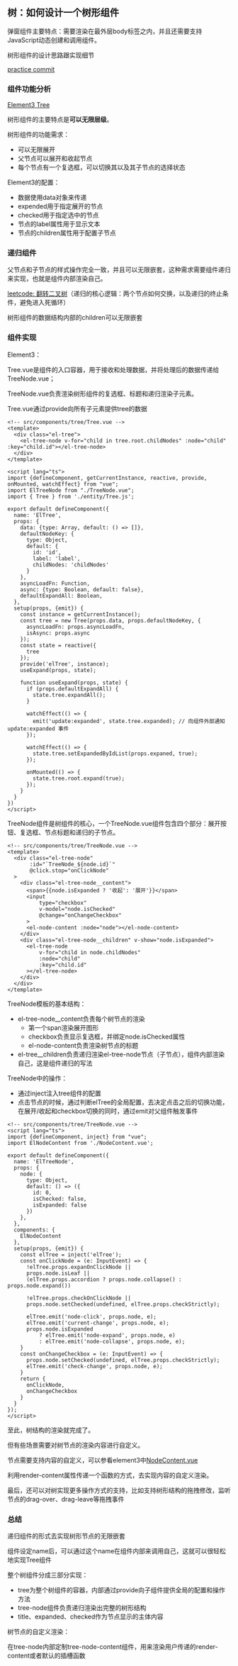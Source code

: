 ## 树：如何设计一个树形组件

弹窗组件主要特点：需要渲染在最外层body标签之内，并且还需要支持JavaScript动态创建和调用组件。

树形组件的设计思路跟实现细节

[practice commit](https://github.com/yeying0827/vue3-lib-learning/commit/e41895bb5dab0d786577d1e85171ff5e4b980335)

### 组件功能分析

[Element3 Tree](https://e3.shengxinjing.cn/#/component/tree)

树形组件的主要特点是**可以无限层级**。

树形组件的功能需求：

* 可以无限展开
* 父节点可以展开和收起节点
* 每个节点有一个复选框，可以切换其以及其子节点的选择状态

Element3的配置：

* 数据使用data对象来传递
* expended用于指定展开的节点
* checked用于指定选中的节点
* 节点的label属性用于显示文本
* 节点的children属性用于配置子节点



### 递归组件

父节点和子节点的样式操作完全一致，并且可以无限嵌套，这种需求需要组件递归来实现，也就是组件内部渲染自己。

[leetcode: 翻转二叉树](https://leetcode.cn/problems/invert-binary-tree/)（递归的核心逻辑：两个节点如何交换，以及递归的终止条件，避免进入死循环）

树形组件的数据结构内部的children可以无限嵌套



### 组件实现

Element3：

Tree.vue是组件的入口容器，用于接收和处理数据，并将处理后的数据传递给TreeNode.vue；

TreeNode.vue负责渲染树形组件的复选框、标题和递归渲染子元素。



Tree.vue通过provide向所有子元素提供tree的数据

```vue
<!-- src/components/tree/Tree.vue -->
<template>
  <div class="el-tree">
    <el-tree-node v-for="child in tree.root.childNodes" :node="child" :key="child.id"></el-tree-node>
  </div>
</template>

<script lang="ts">
import {defineComponent, getCurrentInstance, reactive, provide, onMounted, watchEffect} from "vue";
import ElTreeNode from "./TreeNode.vue";
import { Tree } from './entity/Tree.js';

export default defineComponent({
  name: 'ElTree',
  props: {
    data: {type: Array, default: () => []},
    defaultNodeKey: {
      type: Object,
      default: {
        id: 'id',
        label: 'label',
        childNodes: 'childNodes'
      }
    },
    asyncLoadFn: Function,
    async: {type: Boolean, default: false},
    defaultExpandAll: Boolean,
  },
  setup(props, {emit}) {
    const instance = getCurrentInstance();
    const tree = new Tree(props.data, props.defaultNodeKey, {
      asyncLoadFn: props.asyncLoadFn,
      isAsync: props.async
    });
    const state = reactive({
      tree
    });
    provide('elTree', instance);
    useExpand(props, state);

    function useExpand(props, state) {
      if (props.defaultExpandAll) {
        state.tree.expandAll();
      }

      watchEffect(() => {
        emit('update:expanded', state.tree.expanded); // 向组件外部通知 update:expanded 事件
      });

      watchEffect(() => {
        state.tree.setExpandedByIdList(props.expaned, true);
      });

      onMounted(() => {
        state.tree.root.expand(true);
      });
    }
  }
})
</script>
```

TreeNode组件是树组件的核心，一个TreeNode.vue组件包含四个部分：展开按钮、复选框、节点标题和递归的子节点。

```vue
<!-- src/components/tree/TreeNode.vue -->
<template>
  <div class="el-tree-node"
       :id="`TreeNode_${node.id}`"
       @click.stop="onClickNode"
  >
    <div class="el-tree-node__content">
      <span>{{node.isExpanded ? '收起': '展开'}}</span>
      <input
          type="checkbox"
          v-model="node.isChecked"
          @change="onChangeCheckbox"
      >
      <el-node-content :node="node"></el-node-content>
    </div>
    <div class="el-tree-node__children" v-show="node.isExpanded">
      <el-tree-node
          v-for="child in node.childNodes"
          :node="child"
          :key="child.id"
      ></el-tree-node>
    </div>
  </div>
</template>
```

TreeNode模板的基本结构：

* el-tree-node__content负责每个树节点的渲染
  * 第一个span渲染展开图形
  * checkbox负责显示复选框，并绑定node.isChecked属性
  * el-node-content负责渲染树节点的标题
* el-tree__children负责递归渲染el-tree-node节点（子节点），组件内部渲染自己，这是组件递归的写法

TreeNode中的操作：

* 通过inject注入tree组件的配置
* 点击节点的时候，通过判断elTree的全局配置，去决定点击之后的切换功能，在展开/收起和checkbox切换的同时，通过emit对父组件触发事件

```vue
<!-- src/components/tree/TreeNode.vue -->
<script lang="ts">
import {defineComponent, inject} from "vue";
import ElNodeContent from './NodeContent.vue';

export default defineComponent({
  name: 'ElTreeNode',
  props: {
    node: {
      type: Object,
      default: () => ({
        id: 0,
        isChecked: false,
        isExpanded: false
      })
    },
  },
  components: {
    ElNodeContent
  },
  setup(props, {emit}) {
    const elTree = inject('elTree');
    const onClickNode = (e: InputEvent) => {
      !elTree.props.expanOnClickNode ||
      props.node.isLeaf ||
      (elTree.props.accordion ? props.node.collapse() : props.node.expand())

      !elTree.props.checkOnClickNode ||
      props.node.setChecked(undefined, elTree.props.checkStrictly);

      elTree.emit('node-click', props.node, e);
      elTree.emit('current-change', props.node, e);
      props.node.isExpanded
          ? elTree.emit('node-expand', props.node, e)
          : elTree.emit('node-collapse', props.node, e);
    }
    const onChangeCheckbox = (e: InputEvent) => {
      props.node.setChecked(undefined, elTree.props.checkStrictly);
      elTree.emit('check-change', props.node, e);
    }
    return {
      onClickNode,
      onChangeCheckbox
    }
  }
});
</script>
```

至此，树结构的渲染就完成了。



但有些场景需要对树节点的渲染内容进行自定义。

节点需要支持内容的自定义，可以参看element3中[NodeContent.vue](https://github.com/hug-sun/element3/blob/master/packages/element3/packages/tree/NodeContent.vue)

利用render-content属性传递一个函数的方式，去实现内容的自定义渲染。

最后，还可以对树实现更多操作方式的支持，比如支持树形结构的拖拽修改，监听节点的drag-over、drag-leave等拖拽事件



### 总结

递归组件的形式去实现树形节点的无限嵌套

组件设定name后，可以通过这个name在组件内部来调用自己，这就可以很轻松地实现Tree组件

整个树组件分成三部分实现：

* tree为整个树组件的容器，内部通过provide向子组件提供全局的配置和操作方法
* tree-node组件负责递归渲染出完整的树形结构
* title、expanded、checked作为节点显示的主体内容

树节点的自定义渲染：

在tree-node内部定制tree-node-content组件，用来渲染用户传递的render-content或者默认的插槽函数